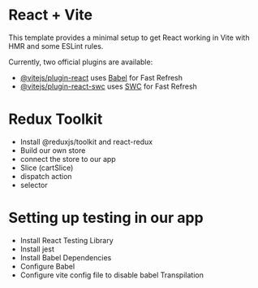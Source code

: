 # React + Vite

This template provides a minimal setup to get React working in Vite with HMR and some ESLint rules.

Currently, two official plugins are available:

- [@vitejs/plugin-react](https://github.com/vitejs/vite-plugin-react/blob/main/packages/plugin-react/README.md) uses [Babel](https://babeljs.io/) for Fast Refresh
- [@vitejs/plugin-react-swc](https://github.com/vitejs/vite-plugin-react-swc) uses [SWC](https://swc.rs/) for Fast Refresh


# Redux Toolkit
  - Install @reduxjs/toolkit and react-redux
  - Build our own store
  - connect the store to our app
  - Slice (cartSlice)
  - dispatch action
  - selector

  # Setting up testing in our app
  - Install React Testing Library
  - Install jest
  - Install Babel Dependencies
  - Configure Babel
  - Configure vite config file to disable babel Transpilation
